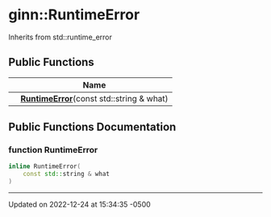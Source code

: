 # ginn::RuntimeError




Inherits from std::runtime_error

## Public Functions

<span class="api-table">

|                | Name           |
| -------------- | -------------- |
| | **[RuntimeError](api/Classes/classginn_1_1_runtime_error.md#function-runtimeerror)**(const std::string & what) |


</span>

## Public Functions Documentation

### function RuntimeError

```cpp
inline RuntimeError(
    const std::string & what
)
```


-------------------------------

Updated on 2022-12-24 at 15:34:35 -0500